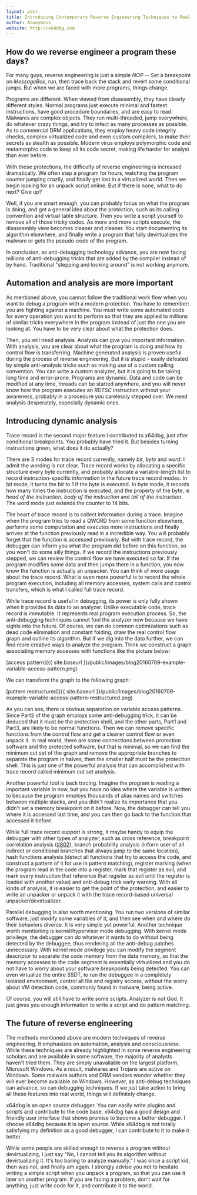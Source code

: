 ```yaml
---
layout: post
title: Introducing Contemporary Reverse Engineering Techniques to Real World Use
author: Anonymous
website: http://x64dbg.com
---
```


## How do we reverse engineer a program these days?

For many guys, reverse engineering is just a simple *NOP* -- Set a breakpoint on *MessageBox*, run, then trace back the stack and revert some conditional jumps. But when we are faced with more programs, things change.

Programs are different. When viewed from disassembly, they have clearly different styles. Normal programs just execute minimal and fastest instructions, have good procedure boundaries, and are easy to read. Malwares are complex objects. They run multi-threaded, jump everywhere, do whatever crazy things, and try to infect as many processes as possible. As to commercial DRM applications, they employ heavy code integrity checks, complex virtualized code and even custom compilers, to make their secrets as stealth as possible. Modern virus employs polymorphic code and metamorphic code to keep all its code secret, making life harder for analyst than ever before.

With these protections, the difficulty of reverse engineering is increased dramatically. We often step a program for hours, watching the program counter jumping crazily, and finally get lost in a virtualized world. Then we begin looking for an unpack script online. But if there is none, what to do next? Give up?

Well, if you are smart enough, you can probably focus on what the program is doing, and get a general idea about the protection, such as its calling convention and virtual table structure. Then you write a script yourself to remove all of those tricky codes. As more and more scripts execute, the disassembly view becomes cleaner and cleaner. You start documenting its algorithm elsewhere, and finally write a program that fully devirtualizes the malware or gets the pseudo-code of the program.

In conclusion, as anti-debugging technology advance, you are now facing millions of anti-debugging tricks that are added by the compiler instead of by hand. Traditional "stepping and looking around" is not working anymore.

## Automation and analysis are more important

As mentioned above, you cannot follow the traditional work flow when you want to debug a program with a modern protection. You have to remember: you are fighting against a machine. You must write some automated code for every operation you want to perform so that they are applied to millions of similar tricks everywhere in the program instead of just the one you are looking at. You have to be very clear about what the protection does.

Then, you will need analysis. Analysis can give you important information. With analysis, you are clear about what the program is doing and how its control flow is transferring. Machine generated analysis is proven useful during the process of reverse engineering. But it is stupid - easily defeated by simple anti-analysis tricks such as making use of a custom calling convention. You can write a custom analyzer, but it is going to be taking long time and error-prone. Programs are dynamic. Data and code can be modified at any time, threads can be started anywhere, and you will never know how the program executes an *RDTSC* instruction without your awareness, probably in a procedure you carelessly stepped over. We need analysis desperately, especially dynamic ones.

## Introducing dynamic analysis

Trace record is the second major feature I contributed to x64dbg, just after conditional breakpoints. You probably have tried it. But besides turning instructions green, what does it do actually?

There are 3 modes for trace record currently, namely *bit*, *byte* and *word*. I admit the wording is not clear. Trace record works by allocating a specific structure every byte currently, and probably allocate a variable-length list to record instruction-specific information in the future trace record modes. In bit mode, it turns the bit to 1 if the byte is executed. In byte mode, it records how many times the instruction is executed, and the property of the byte, ie *head of the instruction*, *body of the instruction* and *tail of the instruction*. The word mode just extends the counter to 14 bits.

The heart of trace record is to collect information during a trace. Imagine when the program tries to read a QWORD from some function elsewhere, performs some computation and executes more instructions and finally arrives at the function previously read in a incredible way. You will probably forget that the function is accessed previously. But with trace record, the debugger can inform you what the program did before on this function, so you won't do some silly things. If we record the instructions previously stepped, we can review the control flow we have executed so far. If the program modifies some data and then jumps there in a function, you now know the function is actually an unpacker. You can think of more usage about the trace record. What is even more powerful is to record the whole program execution, including all memory accesses, system calls and control transfers, which is what I called full trace record.

While trace record is useful in debugging, its power is only fully shown when it provides its data to an analyzer. Unlike executable code, trace record is immutable. It represents real program execution process. So, the anti-debugging techniques cannot fool the analyzer now because we have sights into the future. Of course, we can do common optimizations such as dead code elimination and constant folding, draw the real control flow graph and outline its algorithm. But if we dig into the data further, we can find more creative ways to analyze the program. Think we construct a graph associating memory accesses with functions like the picture below:

[access pattern]({{ site.baseurl }}/public/images/blog20160709-example-variable-access-pattern.png)

We can transform the graph to the following graph:

[pattern restructured]({{ site.baseurl }}/public/images/blog20160709-example-variable-access-pattern-restructured.png)

As you can see, there is obvious separation on variable access patterns. Since Part2 of the graph employs some anti-debugging trick, it can be deduced that it must be the protection shell, and the other parts, Part1 and Part3, are likely to be normal functions. Then we can remove specific functions from the control flow and get a cleaner control flow or even unpack it. In real world, there are some connections between protection software and the protected software, but that is minimal, so we can find the minimum cut set of the graph and remove the appropriate branches to separate the program in halves, then the smaller half must be the protection shell. This is just one of the powerful analysis that can accomplished with trace record called minimum cut set analysis.

Another powerful tool is back tracing. Imagine the program is reading a important variable in now, but you have no idea where the variable is written to because the program employs thousands of alias names and switches between multiple stacks, and you didn't realize its importance that you didn't set a memory breakpoint on it before. Now, the debugger can tell you where it is accessed last time, and you can then go back to the function that accessed it before.

While full trace record support is strong, it maybe handy to equip the debugger with other types of analyzer, such as cross reference, breakpoint correlation analysis ([#802](https://github.com/x64dbg/x64dbg/issues/802)), branch probability analysis (inform user of all indirect or conditional branches that always jump to the same location), hash functions analysis (detect all functions that try to access the code, and construct a pattern of it for use in pattern matching), register marking (when the program read in the code into a register, mark that register as evil, and mark every instruction that reference that register as evil until the register is loaded with another value) and anti-debug trick early warning. With all kinds of analysis, it is easier to get the point of the protection, and easier to write an unpacker or unpack it with the trace record-based universal unpacker/devirtualizer.

Parallel debugging is also worth mentioning. You run two versions of similar software, just modify some variables of it, and then see when and where do their behaviors diverse. It is very simple yet powerful. Another technique worth mentioning is kernel/hypervisor mode debugging. With kernel mode privilege, the debugger can do whatever it wants to do without being detected by the debuggee, thus rendering all the anti-debug patches unnecessary. With kernel mode privilege you can modify the segment descriptor to separate the code memory from the data memory, so that the memory accesses to the code segment is essentially virtualized and you do not have to worry about your software breakpoints being detected. You can even virtualize the entire SSDT, to run the debuggee in a completely isolated environment, control all file and registry access, without the worry about VM detection code, commonly found in malware, being active.

Of course, you will still have to write some scripts. Analyzer is not God. It just gives you enough information to write a script and do pattern matching.

## The future of reverse engineering

The methods mentioned above are modern techniques of reverse engineering. It emphasizes on automation, analysis and consciousness. While these techniques are already highlighted in some reverse engineering scholars and are available in some software, the majority of analysts haven't tried them. They are simply unavailable on the largest platform, Microsoft Windows. As a result, malwares and Trojans are active on Windows. Some malware authors and DRM vendors wonder whether they will ever become available on Windows. However, as anti-debug techniques can advance, so can debugging techniques. If we just take action to bring all these features into real world, things will definitely change.

x64dbg is an open source debugger. You can easily write plugins and scripts and contribute to the code base. x64dbg has a good design and friendly user interface that shows promise to become a better debugger. I choose x64dbg because it is open source. While x64dbg is not totally satisfying my definition as a good debugger, I can contribute to it to make it better.

While some people are skilled enough to reverse a program without devirtualizing, I just say "No, I cannot tell you its algorithm without devirtualizing it. It's too boring to analyze manually." I was once a script kid, then was not, and finally am again. I strongly advise you not to hesitate writing a simple script when you unpack a program, so that you can use it later on another program. If you are facing a problem, don't wait for anything, just write code for it, and contribute it to the world.
